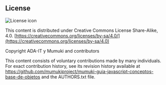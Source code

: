 ## License
![License icon](https://licensebuttons.net/l/by-sa/3.0/88x31.png)

This content is distributed under Creative Commons License Share-Alike, 4.0. [https://creativecommons.org/licenses/by-sa/4.0/](https://creativecommons.org/licenses/by-sa/4.0)

Copyright ADA-IT y Mumuki and contributors

This content consists of voluntary contributions made by many
individuals. For exact contribution history, see its revision history
available at https://github.com/mumukiproject/mumuki-guia-javascript-conceptos-base-de-objetos and the AUTHORS.txt file.

